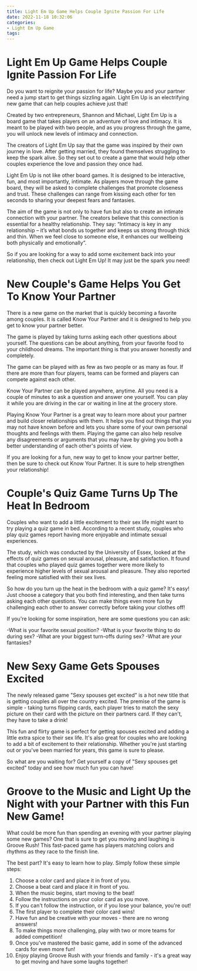 ```yaml
---
title: Light Em Up Game Helps Couple Ignite Passion For Life
date: 2022-11-18 10:32:06
categories:
- Light Em Up Game
tags:
---
```



#  Light Em Up Game Helps Couple Ignite Passion For Life

Do you want to reignite your passion for life? Maybe you and your partner need a jump start to get things sizzling again. Light Em Up is an electrifying new game that can help couples achieve just that!

Created by two entrepreneurs, Shannon and Michael, Light Em Up is a board game that takes players on an adventure of love and intimacy. It is meant to be played with two people, and as you progress through the game, you will unlock new levels of intimacy and connection.

The creators of Light Em Up say that the game was inspired by their own journey in love. After getting married, they found themselves struggling to keep the spark alive. So they set out to create a game that would help other couples experience the love and passion they once had.

Light Em Up is not like other board games. It is designed to be interactive, fun, and most importantly, intimate. As players move through the game board, they will be asked to complete challenges that promote closeness and trust. These challenges can range from kissing each other for ten seconds to sharing your deepest fears and fantasies.

The aim of the game is not only to have fun but also to create an intimate connection with your partner. The creators believe that this connection is essential for a healthy relationship. They say: “Intimacy is key in any relationship – it’s what bonds us together and keeps us strong through thick and thin. When we feel close to someone else, it enhances our wellbeing both physically and emotionally”.

So if you are looking for a way to add some excitement back into your relationship, then check out Light Em Up! It may just be the spark you need!

#  New Couple's Game Helps You Get To Know Your Partner

There is a new game on the market that is quickly becoming a favorite among couples. It is called Know Your Partner and it is designed to help you get to know your partner better.

The game is played by taking turns asking each other questions about yourself. The questions can be about anything, from your favorite food to your childhood dreams. The important thing is that you answer honestly and completely.

The game can be played with as few as two people or as many as four. If there are more than four players, teams can be formed and players can compete against each other.

Know Your Partner can be played anywhere, anytime. All you need is a couple of minutes to ask a question and answer one yourself. You can play it while you are driving in the car or waiting in line at the grocery store.

Playing Know Your Partner is a great way to learn more about your partner and build closer relationships with them. It helps you find out things that you may not have known before and lets you share some of your own personal thoughts and feelings with them. Playing the game can also help resolve any disagreements or arguments that you may have by giving you both a better understanding of each other's points of view.

If you are looking for a fun, new way to get to know your partner better, then be sure to check out Know Your Partner. It is sure to help strengthen your relationship!

#  Couple's Quiz Game Turns Up The Heat In Bedroom

Couples who want to add a little excitement to their sex life might want to try playing a quiz game in bed. According to a recent study, couples who play quiz games report having more enjoyable and intimate sexual experiences.

The study, which was conducted by the University of Essex, looked at the effects of quiz games on sexual arousal, pleasure, and satisfaction. It found that couples who played quiz games together were more likely to experience higher levels of sexual arousal and pleasure. They also reported feeling more satisfied with their sex lives.

So how do you turn up the heat in the bedroom with a quiz game? It's easy! Just choose a category that you both find interesting, and then take turns asking each other questions. You can make things even more fun by challenging each other to answer correctly before taking your clothes off!

If you're looking for some inspiration, here are some questions you can ask:

-What is your favorite sexual position?
-What is your favorite thing to do during sex?
-What are your biggest turn-offs during sex?
-What are your fantasies?

#  New Sexy Game Gets Spouses Excited

The newly released game "Sexy spouses get excited" is a hot new title that is getting couples all over the country excited. The premise of the game is simple - taking turns flipping cards, each player tries to match the sexy picture on their card with the picture on their partners card. If they can't, they have to take a drink!

This fun and flirty game is perfect for getting spouses excited and adding a little extra spice to their sex life. It's also great for couples who are looking to add a bit of excitement to their relationship. Whether you're just starting out or you've been married for years, this game is sure to please.

So what are you waiting for? Get yourself a copy of "Sexy spouses get excited" today and see how much fun you can have!

#  Groove to the Music and Light Up the Night with your Partner with this Fun New Game!

What could be more fun than spending an evening with your partner playing some new games? One that is sure to get you moving and laughing is Groove Rush! This fast-paced game has players matching colors and rhythms as they race to the finish line.

The best part? It's easy to learn how to play. Simply follow these simple steps:

1. Choose a color card and place it in front of you.
2. Choose a beat card and place it in front of you. 
3. When the music begins, start moving to the beat!
4. Follow the instructions on your color card as you move. 
5. If you can't follow the instruction, or if you lose your balance, you're out!
6. The first player to complete their color card wins!
7. Have fun and be creative with your moves - there are no wrong answers!
8. To make things more challenging, play with two or more teams for added competition!
9. Once you've mastered the basic game, add in some of the advanced cards for even more fun!
10. Enjoy playing Groove Rush with your friends and family - it's a great way to get moving and have some laughs together!